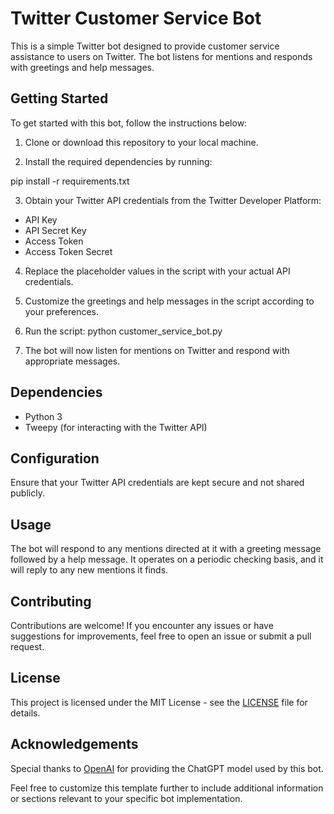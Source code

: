 # Twitter Customer Service Bot

This is a simple Twitter bot designed to provide customer service assistance to users on Twitter. The bot listens for mentions and responds with greetings and help messages.

## Getting Started

To get started with this bot, follow the instructions below:

1. Clone or download this repository to your local machine.

2. Install the required dependencies by running:

pip install -r requirements.txt


3. Obtain your Twitter API credentials from the Twitter Developer Platform:
- API Key
- API Secret Key
- Access Token
- Access Token Secret

4. Replace the placeholder values in the script with your actual API credentials.

5. Customize the greetings and help messages in the script according to your preferences.

6. Run the script:
 python customer_service_bot.py


7. The bot will now listen for mentions on Twitter and respond with appropriate messages.

## Dependencies

- Python 3
- Tweepy (for interacting with the Twitter API)

## Configuration

Ensure that your Twitter API credentials are kept secure and not shared publicly.

## Usage

The bot will respond to any mentions directed at it with a greeting message followed by a help message. It operates on a periodic checking basis, and it will reply to any new mentions it finds.

## Contributing

Contributions are welcome! If you encounter any issues or have suggestions for improvements, feel free to open an issue or submit a pull request.

## License

This project is licensed under the MIT License - see the [LICENSE](LICENSE) file for details.

## Acknowledgements

Special thanks to [OpenAI](https://openai.com) for providing the ChatGPT model used by this bot.

Feel free to customize this template further to include additional information or sections relevant to your specific bot implementation.
